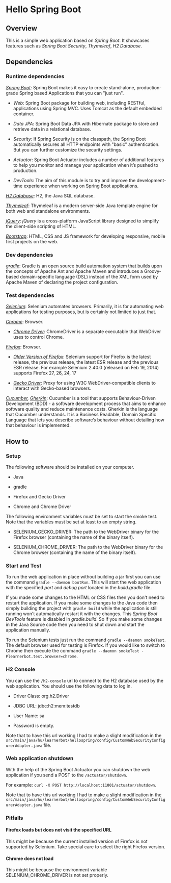 # Hello Spring Boot

## Overview

This is a simple web application based on *Spring Boot*. It showcases features such as *Spring Boot Security*, *Thymeleaf*, *H2 Database*.

## Dependencies

### Runtime dependencies

*[Spring Boot](http://projects.spring.io/spring-boot/)*: Spring Boot makes it easy to create stand-alone, production-grade Spring based Applications that you can "just run".

* *Web*: Spring Boot package for building web, including RESTful, applications using Spring MVC. Uses Tomcat as the default embedded container.

* *Data JPA*: Spring Boot Data JPA with Hibernate package to store and retrieve data in a relational database. 

* *Security*: If Spring Security is on the classpath, the Spring Boot automatically secures all HTTP endpoints with "basic" authentication. But you can further customize the security settings.

* *Actuator*: Spring Boot Actuator includes a number of additional features to help you monitor and manage your application when it’s pushed to production.

* *DevTools*: The aim of this module is to try and improve the development-time experience when working on Spring Boot applications.

*[H2 Database](http://www.h2database.com/)*: H2, the Java SQL database.

*[Thymeleaf](http://www.thymeleaf.org/)*: Thymeleaf is a modern server-side Java template engine for both web and standalone environments.

*[jQuery](https://jquery.com/)*: *jQuery* is a cross-platform JavaScript library designed to simplify the client-side scripting of HTML.

*[Bootstrap](http://getbootstrap.com/)*: HTML, CSS and JS framework for developing responsive, mobile first projects on the web.

### Dev dependencies

*[gradle](https://gradle.org/)*: Gradle is an open source build automation system that builds upon the concepts of Apache Ant and Apache Maven and introduces a Groovy-based domain-specific language (DSL) instead of the XML form used by Apache Maven of declaring the project configuration.

### Test dependencies

*[Selenium](http://www.seleniumhq.org/)*: Selenium automates browsers. Primarily, it is for automating web applications for testing purposes, but is certainly not limited to just that.

*[Chrome](https://www.google.com/chrome/)*: Browser.

* *[Chrome Driver](https://sites.google.com/a/chromium.org/chromedriver/getting-started)*: ChromeDriver is a separate executable that WebDriver uses to control Chrome.

*[Firefox](https://www.mozilla.org/en-US/firefox/new/)*: Browser.

* *[Older Version of Firefox](https://support.mozilla.org/en-US/kb/install-older-version-of-firefox)*: Selenium support for Firefox is the latest release, the previous release, the latest ESR release and the previous ESR release. For example Selenium 2.40.0 (released on Feb 19, 2014) supports Firefox 27, 26, 24, 17

* *[Gecko Driver](https://github.com/mozilla/geckodriver/releases)*: Proxy for using W3C WebDriver-compatible clients to interact with Gecko-based browsers.

*[Cucumber](https://cucumber.io/), [Gherkin](https://github.com/cucumber/cucumber/wiki/Gherkin)*: Cucumber is a tool that supports Behaviour-Driven Development (BDD) - a software development process that aims to enhance software quality and reduce maintenance costs. Gherkin is the language that Cucumber understands. It is a Business Readable, Domain Specific Language that lets you describe software’s behaviour without detailing how that behaviour is implemented.

## How to

### Setup

The following software should be installed on your computer.

* Java

* gradle

* Firefox and Gecko Driver

* Chrome and Chrome Driver

The following environment variables must be set to start the smoke test. Note that the variables must be set at least to an empty string. 

* SELENIUM_GECKO_DRIVER: The path to the WebDriver binary for the Firefox browser (containing the name of the binary itself).
    
* SELENIUM_CHROME_DRIVER: The path to the WebDriver binary for the Chrome browser (containing the name of the binary itself).

### Start and Test

To run the web application in place without building a jar first you can use the command `gradle --daemon bootRun`. This will start the web application with the specified *port* and *debug port* located in the *build.gradle* file.

If you made some changes to the HTML or CSS files then you don't need to restart the application. If you make some changes to the Java code then simply building the project with `gradle build` while the application is still running won't automatically restart it with the changes. This *Spring Boot DevTools* feature is disabled in *gradle.build*. So if you make some changes in the Java Source code then you need to shut down and start the application manually.

To run the Selenium tests just run the command `gradle --daemon smokeTest`. The default browser used for testing is Firefox. If you would like to switch to Chrome then execute the command `gradle --daemon smokeTest -Plearnerbot.test.browser=chrome`.

### H2 Console

You can use the `/h2-console` url to connect to the H2 database used by the web application. You should use the following data to log in.

* Driver Class: org.h2.Driver

* JDBC URL: jdbc:h2:mem:testdb

* User Name: sa

* Password is empty.

Note that to have this url working I had to make a slight modification in the `src/main/java/hu/learnerbot/hellospring/config/CustomWebSecurityConfigurerAdapter.java` file.

### Web application shutdown

With the help of the Spring Boot Actuator you can shutdown the web application if you send a POST to the `/actuator/shutdown`.

For example: `curl -X POST http://localhost:11001/actuator/shutdown`. 

Note that to have this url working I had to make a slight modification in the `src/main/java/hu/learnerbot/hellospring/config/CustomWebSecurityConfigurerAdapter.java` file.

### Pitfalls

#### Firefox loads but does not visit the specified URL

This might be because the current installed version of Firefox is not supported by Selenium. Take special care to select the right Firefox version.

#### Chrome does not load

This might be because the environment variable SELENIUM_CHROME_DRIVER is not set properly.
